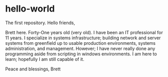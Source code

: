 # hello-world
The first repository.
Hello friends,

Brett here. Forty-One years old (very old). I have been an IT professional for 11 years. I specialize in systems infrastructure; building network and server systems from greenfield up to usable production environments, systems administration, and management. However; I have never really done any programming aside from scripting in windows environments. I am here to learn; hopefully I am still capable of it. 

Peace and blessings,
Brett
